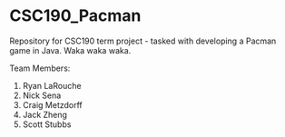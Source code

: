 # CSC190_Pacman
Repository for CSC190 term project - tasked with developing a Pacman game in Java.
Waka waka waka.

Team Members:
1) Ryan LaRouche
2) Nick Sena
3) Craig Metzdorff
4) Jack Zheng
5) Scott Stubbs
